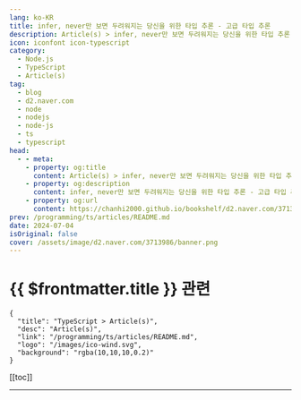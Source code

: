 ```yaml
---
lang: ko-KR
title: infer, never만 보면 두려워지는 당신을 위한 타입 추론 - 고급 타입 추론
description: Article(s) > infer, never만 보면 두려워지는 당신을 위한 타입 추론 - 고급 타입 추론
icon: iconfont icon-typescript
category: 
  - Node.js
  - TypeScript
  - Article(s)
tag: 
  - blog
  - d2.naver.com
  - node
  - nodejs
  - node-js
  - ts
  - typescript
head:  
  - - meta:
    - property: og:title
      content: Article(s) > infer, never만 보면 두려워지는 당신을 위한 타입 추론 - 고급 타입 추론
    - property: og:description
      content: infer, never만 보면 두려워지는 당신을 위한 타입 추론 - 고급 타입 추론
    - property: og:url
      content: https://chanhi2000.github.io/bookshelf/d2.naver.com/3713986.html
prev: /programming/ts/articles/README.md
date: 2024-07-04
isOriginal: false
cover: /assets/image/d2.naver.com/3713986/banner.png
---
```


# {{ $frontmatter.title }} 관련

```component VPCard
{
  "title": "TypeScript > Article(s)",
  "desc": "Article(s)",
  "link": "/programming/ts/articles/README.md",
  "logo": "/images/ico-wind.svg",
  "background": "rgba(10,10,10,0.2)"
}
```

[[toc]]

---

<SiteInfo
  name="infer, never만 보면 두려워지는 당신을 위한 타입 추론 - 고급 타입 추론 | NAVER D2"
  desc="infer, never만 보면 두려워지는 당신을 위한 타입 추론 - 고급 타입 추론"
  url="https://d2.naver.com/helloworld/3713986"
  logo="/assets/image/d2.naver.com/favicon.ico"
  preview="/assets/image/d2.naver.com/3713986/banner.jpg"/>

<!-- TODO: 작성 -->

